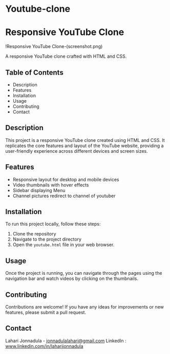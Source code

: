 # Youtube-clone
# Responsive YouTube Clone

!Responsive YouTube Clone-(screenshot.png)

A responsive YouTube clone crafted with HTML and CSS.

## Table of Contents

- Description
- Features
- Installation
- Usage
- Contributing
- Contact

## Description

This project is a responsive YouTube clone created using HTML and CSS. It replicates the core features and layout of the YouTube website, providing a user-friendly experience across different devices and screen sizes.

## Features

- Responsive layout for desktop and mobile devices
- Video thumbnails with hover effects
- Sidebar displaying Menu
- Channel pictures redirect to channel of youtuber

## Installation

To run this project locally, follow these steps:

1. Clone the repository
2. Navigate to the project directory
3. Open the `youtube.html` file in your web browser.

## Usage

Once the project is running, you can navigate through the pages using the navigation bar and watch videos by clicking on the thumbnails.

## Contributing

Contributions are welcome! If you have any ideas for improvements or new features, please submit a pull request.

## Contact

Lahari Jonnadula - jonnadulalahari@gmail.com
LinkedIn : www.linkedin.com/in/laharijonnadula
